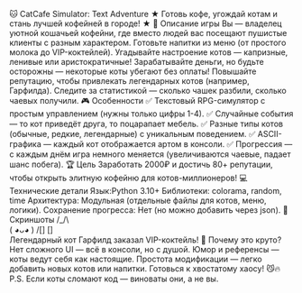 🐱 CatCafe Simulator: Text Adventure
★ Готовь кофе, угождай котам и стань лучшей кофейней в городе! ★
📖 Описание игры
Вы — владелец уютной кошачьей кофейни, где вместо людей вас посещают пушистые клиенты с разным характером.
Готовьте напитки из меню (от простого молока до VIP-коктейлей).
Угадывайте настроение котов — капризные, ленивые или аристократичные!
Зарабатывайте деньги, но будьте осторожны — некоторые коты убегают без оплаты!
Повышайте репутацию, чтобы привлекать легендарных котов (например, Гарфилда).
Следите за статистикой — сколько чашек разбили, сколько чаевых получили.
🎮 Особенности
✅ Текстовый RPG-симулятор с простым управлением (нужны только цифры 1-4).
✅ Случайные события — то кот приведёт друга, то поцарапает мебель.
✅ Разные типы котов (обычные, редкие, легендарные) с уникальным поведением.
✅ ASCII-графика — каждый кот отображается артом в консоли.
✅ Прогрессия — с каждым днём игра немного меняется (увеличиваются чаевые, падает шанс побега).
🏆 Цель
Заработать 2000₽ и достичь 80+ репутации, чтобы открыть элитную кофейню для котов-миллионеров!
💻 Технические детали
Язык:Python 3.10+
Библиотеки: colorama, random, time
Архитектура: Модульная (отдельные файлы для котов, меню, логики).
Сохранение прогресса: Нет (но можно добавить через json).
📸 Скриншоты
  /\_/\  
 ( ◕ᴗ◕ ) 
 /[] []\
Легендарный кот Гарфилд заказал VIP-коктейль!
🎉 Почему это круто?
Нет сложного UI — всё в консоли, но с душой.
Юмор и референсы — коты ведут себя как настоящие.
Простота модификации — легко добавить новых котов или напитки.
Готовься к хвостатому хаосу! 😼🔥
P.S. Если коты сломают код — виноваты они, а не вы.
